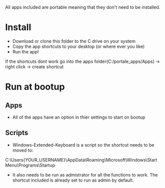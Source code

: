 
All apps included are portable meaning that they don't need to be installed.

# Install

- Download or clone this folder to the C drive on your system
- Copy the app shortcuts to your desktop (or where ever you like)
- Run the app!

If the shortcuts dont work go into the apps folder(C:/portale_apps/Apps) -> right click -> create shortcut

# Run at bootup

## Apps
- All of the apps have an option in thier settings to start on bootup

## Scripts
- Windows-Extended-Keyboard is a script so the shortcut needs to be moved to: 

C:\Users\{YOUR_USERNAME}\AppData\Roaming\Microsoft\Windows\Start Menu\Programs\Startup

- It also needs to be run as admistrator for all the functions to work. The shortcut included is already set to run as admin by default. 